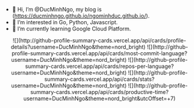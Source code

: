 - 👋 Hi, I’m @DucMinhNgo, my blog is (https://ducminhngo.github.io/ngominhduc.github.io/).
- 👀 I’m interested in Go, Python, Javascript.
- 🌱 I’m currently learning Google Cloud Platform.

<div align="center">
![](http://github-profile-summary-cards.vercel.app/api/cards/profile-details?username=DucMinhNgo&theme=nord_bright)
![](http://github-profile-summary-cards.vercel.app/api/cards/most-commit-language?username=DucMinhNgo&theme=nord_bright)
![](http://github-profile-summary-cards.vercel.app/api/cards/repos-per-language?username=DucMinhNgo&theme=nord_bright)
![](http://github-profile-summary-cards.vercel.app/api/cards/stats?username=DucMinhNgo&theme=nord_bright)
![](http://github-profile-summary-cards.vercel.app/api/cards/productive-time?username=DucMinhNgo&theme=nord_bright&utcOffset=+7)
</div>

